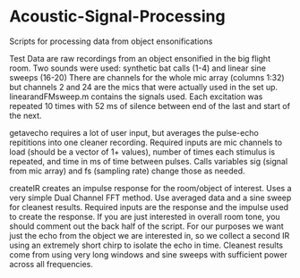 # Acoustic-Signal-Processing
 Scripts for processing data from object ensonifications
 
 Test Data are raw recordings from an object ensonified in the big flight room. 
 Two sounds were used: synthetic bat calls (1-4) and linear sine sweeps (16-20)
 There are channels for the whole mic array (columns 1:32) but channels 2 and 24 are the 
 mics that were actually used in the set up. linearandFMsweep.m contains the signals used.
 Each excitation was repeated 10 times with 52 ms of silence between end of the last and
 start of the next.
 
 getavecho requires a lot of user input, but averages the pulse-echo repititions into one
 cleaner recording. Required inputs are mic channels to load (should be a vector of 1+ values),
 number of times each stimulus is repeated, and time in ms of time between pulses. Calls variables
 sig (signal from mic array) and fs (sampling rate) change those as needed.
 
 createIR creates an impulse response for the room/object of interest. Uses a very simple 
 Dual Channel FFT method. Use averaged data and a sine sweep for cleanest results. 
 Required inputs are the response and the impulse used to create the response. If you are just
 interested in overall room tone, you should comment out the back half of the script. For our
 purposes we want just the echo from the object we are interested in, so we collect a second IR
 using an extremely short chirp to isolate the echo in time. Cleanest results come from using very
 long windows and sine sweeps with sufficient power across all frequencies. 
